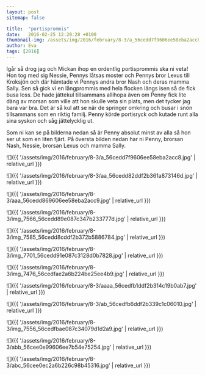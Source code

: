 ```yaml
---
layout: post
sitemap: false

title:  "portisprommis"
date:   2016-02-25 12:20:28 +0100
thumbnail-img: /assets/img/2016/february/8-3/a_56cedd7f9606ee58eba2acc8.jpg
author: Eva
tags: [2016]
---
```


Igår så drog jag och Mickan ihop en ordentlig portisprommis ska ni veta! Hon tog med sig Nessie, Pennys låtsas moster och Pennys bror Lexus till Kroksjön och där hämtade vi Pennys andra bror Nash och deras mamma Sally. Sen så gick vi en långprommis med hela flocken längs isen så de fick busa loss. De hade jättekul tillsammans allihopa även om Penny fick lite däng av morsan som ville att hon skulle veta sin plats, men det tycker jag bara var bra. Det är så kul att se när de springer omkring och busar i snön tillsammans som en riktig familj. Penny körde portisryck och kutade runt alla sina syskon och såg jättelycklig ut. 

Som ni kan se på bilderna nedan så är Penny absolut minst av alla så hon ser ut som en liten fjärt. På översta bilden nedan har ni Penny, brorsan Nash, Nessie, brorsan Lexus och mamma Sally.

![]({{ '/assets/img/2016/february/8-3/a_56cedd7f9606ee58eba2acc8.jpg'  | relative_url }})

![]({{ '/assets/img/2016/february/8-3/aa_56cedd82ddf2b361a873146d.jpg'  | relative_url }})

![]({{ '/assets/img/2016/february/8-3/aaa_56cedd869606ee58eba2acc9.jpg'  | relative_url }})

![]({{ '/assets/img/2016/february/8-3/img_7566_56cedd89e087c347b233777d.jpg'  | relative_url }})

![]({{ '/assets/img/2016/february/8-3/img_7585_56cedd8cddf2b372b5886784.jpg'  | relative_url }})

![]({{ '/assets/img/2016/february/8-3/img_7701_56cedd91e087c3128d0b7828.jpg'  | relative_url }})

![]({{ '/assets/img/2016/february/8-3/img_7476_56cedfae2a6b224be25ee4b9.jpg'  | relative_url }})

![]({{ '/assets/img/2016/february/8-3/aaaa_56cedfb1ddf2b314c19b0ab7.jpg'  | relative_url }})

![]({{ '/assets/img/2016/february/8-3/ab_56cedfb6ddf2b339c1c06010.jpg'  | relative_url }})

![]({{ '/assets/img/2016/february/8-3/img_7556_56cedfbae087c34079d1d2a9.jpg'  | relative_url }})

![]({{ '/assets/img/2016/february/8-3/abb_56cee0e99606ee7b54e75254.jpg'  | relative_url }})

![]({{ '/assets/img/2016/february/8-3/abc_56cee0ec2a6b226c98b45316.jpg'  | relative_url }})

